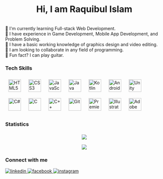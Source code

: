 <h1 align="center">Hi, I am Raquibul Islam</h1>
<br>
🔹 I'm currently learning Full-stack Web Development.<br>
🔹 I have experience in Game Development, Mobile App Development, and Problem Solving.<br>
🔹 I have a basic working knowledge of graphics design and video editing.<br>
🔹 I am looking to collaborate in any field of programming.<br>
🔹 Fun fact? I can play guitar.

<h3>Tech Skills</h3>
<span><img style="margin: 10px" src="https://profilinator.rishav.dev/skills-assets/html5-original-wordmark.svg" alt="HTML5" height="40" /></span>
<span><img style="margin: 10px" src="https://profilinator.rishav.dev/skills-assets/css3-original-wordmark.svg" alt="CSS3" height="40" /></span>  
<span><img style="margin: 10px" src="https://profilinator.rishav.dev/skills-assets/javascript-original.svg" alt="JavaScript" height="40" /></span>
<span><img style="margin: 10px" src="https://profilinator.rishav.dev/skills-assets/java-original-wordmark.svg" alt="Java" height="40" /></span>
<span><img style="margin: 10px" src="https://profilinator.rishav.dev/skills-assets/kotlinlang-icon.svg" alt="Kotlin" height="40" /></span>
<span><img style="margin: 10px" src="https://profilinator.rishav.dev/skills-assets/android-original-wordmark.svg" alt="Android" height="40" /></span>
<span><img style="margin: 10px" src="https://profilinator.rishav.dev/skills-assets/unity.png" alt="Unity" height="40" /></span>  
<span><img style="margin: 10px" src="https://profilinator.rishav.dev/skills-assets/csharp-original.svg" alt="C#" height="40" /></span>  
<span><img style="margin: 10px" src="https://profilinator.rishav.dev/skills-assets/c-original.svg" alt="C" height="40" /></span>  
<span><img style="margin: 10px" src="https://profilinator.rishav.dev/skills-assets/cplusplus-original.svg" alt="C++" height="40" /></span>  
<span><img style="margin: 10px" src="https://profilinator.rishav.dev/skills-assets/git-scm-icon.svg" alt="Git" height="40" /></span>  
<span><img style="margin: 10px" src="https://profilinator.rishav.dev/skills-assets/adobepremierepro.png" alt="Premiere Pro" height="40" /></span>
<span><img style="margin: 10px" src="https://profilinator.rishav.dev/skills-assets/adobe_illustrator-icon.svg" alt="Illustrator" height="40" /></span>
<span><img style="margin: 10px" src="https://profilinator.rishav.dev/skills-assets/adobexd.png" alt="Adobe XD" height="40" /></span>
</div>

<h3>Statistics<h3>

<div align="center">

![](https://github-readme-stats.vercel.app/api?username=shubha360&theme=vision-friendly-dark&show_icons=true&hide_border=true&include_all_commits=true&count_private=true)

![](https://github-readme-streak-stats.herokuapp.com/?user=shubha360&theme=vision-friendly-dark&hide_border=true)<br/>

<!-- ![](https://github-readme-stats.vercel.app/api/top-langs/?username=shubha360&theme=vision-friendly-dark&hide_border=true&include_all_commits=true&count_private=true&layout=compact) -->

</div>

<h3>Connect with me</h3>
<a href="https://linkedin.com/in/shubha360" target="_blank">
<img src=https://img.shields.io/badge/linkedin-%231E77B5.svg?&style=for-the-badge&logo=linkedin&logoColor=white alt=linkedin style="margin-bottom: 5px;" />
</a>
<a href="https://www.facebook.com/shubha360" target="_blank">
<img src=https://img.shields.io/badge/facebook-%232E87FB.svg?&style=for-the-badge&logo=facebook&logoColor=white alt=facebook style="margin-bottom: 5px;" />
</a>
<a href="https://instagram.com/talobbosho_hrosshukar_vo" target="_blank">
<img src=https://img.shields.io/badge/instagram-%23000000.svg?&style=for-the-badge&logo=instagram&logoColor=white alt=instagram style="margin-bottom: 5px;" />
</a>
